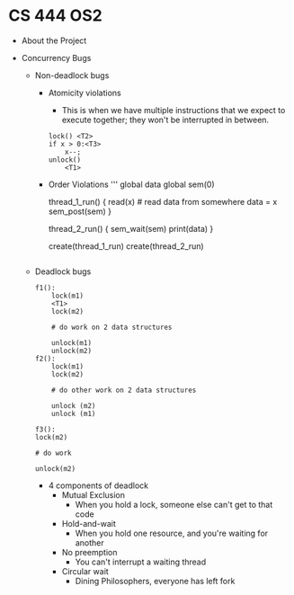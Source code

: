 # CS 444 OS2

* About the Project
* Concurrency Bugs

    * Non-deadlock bugs
        * Atomicity violations
            * This is when we have multiple instructions that we expect to execute together;
            they won't be interrupted in between.

            ```
            lock() <T2> 
            if x > 0:<T3>
                x--;
            unlock()
                <T1>
            ```

        * Order Violations
            '''
            global data
            global sem(0)

            thread_1_run() {
                read(x)     # read data from somewhere
                data = x
                sem_post(sem)
            }

            thread_2_run() {
                sem_wait(sem) 
                print(data) <T2>
            }

            create(thread_1_run)
            create(thread_2_run)
            ```
    
    * Deadlock bugs

        ```
        f1():
            lock(m1)
            <T1>
            lock(m2)

            # do work on 2 data structures

            unlock(m1)
            unlock(m2)
        f2():
            lock(m1)
            lock(m2)

            # do other work on 2 data structures

            unlock (m2)
            unlock (m1)

        f3():
        lock(m2)
        
        # do work

        unlock(m2)
        ```

        * 4 components of deadlock
            * Mutual Exclusion
                * When you hold a lock, someone else can't get to that code
            * Hold-and-wait
                * When you hold one resource, and you're waiting for another
            * No preemption
                * You can't interrupt a waiting thread
            * Circular wait
                * Dining Philosophers, everyone has left fork